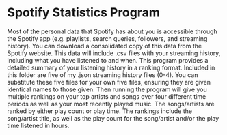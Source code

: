 # Spotify Statistics Program

Most of the personal data that Spotify has about you is accessible through the Spotify app (e.g. playlists, search queries, followers, and streaming history).
You can download a consolidated copy of this data from the Spotify website.
This data will include .csv files with your streaming history, including what you have listened to and when.
This program provides a detailed summary of your listening history in a ranking format.
Included in this folder are five of my .json streaming history files (0-4).
You can substitute these five files for your own five files, ensuring they are given identical names to those given.
Then running the program will give you multiple rankings on your top artists and songs over four different time periods as well as your most recently played music.
The songs/artists are ranked by either play count or play time.
The rankings include the song/artist title, as well as the play count for the song/artist and/or the play time listened in hours.
